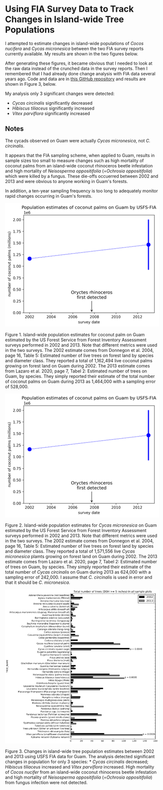 # Using FIA Survey Data to Track Changes in Island-wide Tree Populations

I attempted to estimate changes in island-wide populations of *Cocos nucifera* and *Cycas micronesica* between the two FIA survey reports currently available. My results are shown in the two figures below.

After generating these figures, it became obvious that I needed to look at the raw data instead of the crunched data in the survey reports. Then I remembered that I had already done change analysis with FIA data several years ago.
Code and data are in [this GitHub repository](https://github.com/aubreymoore/SQLite-database-for-Guam-Forest-Inventory) and results are shown in Figure 3, below.

My analysis only 3 significant changes were detected:
* *Cycas circinalis* significantly decreased
* *Hibiscus tiliaceus* significantly increased
* *Vitex parviflora* significantly increased

## Notes

The cycads observed on Guam were actually *Cycas micronesica*, not *C. circinalis*.

It appears that the FIA sampling scheme, when applied to Guam, results in sample sizes too small to measure changes such as high mortality of coconut palms from an island-wide coconut rhinoceros beetle infestation and high mortality of *Neisosperma oppositifolia* (=*Ochrosia oppositifolia*)  which were killed by a fungus.
These die-offs occuerred between 2002 and 2013 and were obvious to anyone working in Guam's forests.

In addition, a ten-year sampling frequency is too long to adequately monitor rapid changes occurring in Guam's forests.

![](../images/coconut_palm_population_guam.png)

Figure 1. Island-wide population estimates for coconut palm on Guam estimated by the US Forest Service from Forest Inventory Assessment surveys performed in 2002 and 2013.
Note that different metrics were used in the two surveys.
The 2002 estimate comes from Donnegon et al. 2004, page 16, Table 5: Estimated number of live trees on forest land by species and diameter class. They reported a total of 1,162,494 live coconut palms growing on forest land on Guam during 2002.
The 2013 estimate comes from Lazaro et al. 2020, page 7, Tabel 2: Estimated number of trees on Guam, by species. They simply reported their estimate of the total number of coconut palms on Guam during 2013 as 1,464,000 with a sampling error of 528,000.

![](../images/coconut_palm_population_guam.png)

Figure 2. Island-wide population estimates for *Cycas micronesica* on Guam estimated by the US Forest Service from Forest Inventory Assessment surveys performed in 2002 and 2013.
Note that different metrics were used in the two surveys.
The 2002 estimate comes from Donnegon et al. 2004, page 16, Table 5: Estimated number of live trees on forest land by species and diameter class. They reported a total of 1,571,556 live *Cycas micronesica* plamts growing on forest land on Guam during 2002.
The 2013 estimate comes from Lazaro et al. 2020, page 7, Tabel 2: Estimated number of trees on Guam, by species. They simply reported their estimate of the total number of *Cycas circinalis* on Guam during 2013 as 624,000 with a sampling error of 242,000. I assume that *C. circinalis* is used in error and that it should be *C. micronesica*.

![](https://github.com/aubreymoore/SQLite-database-for-Guam-Forest-Inventory/blob/master/change_analysis.png)

Figure 3. Changes in island-wide tree population estimates between 2002 and 2013 using USFS FIA data for Guam.
The analysis detected significant changes in population for only 3 species: * *Cycas circinalis* decreased; *Hibiscus tiliaceus* increased and *Vitex parviflora* increased.
High mortality of *Cocos nucifer* from an island-wide coconut rhinoceros beetle infestation and high mortality of *Neisosperma oppositifolia* (=*Ochrosia oppositifolia*) from fungus infection were not detected.
